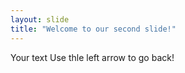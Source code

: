 ```yaml
---
layout: slide
title: "Welcome to our second slide!"
---
```

Your text
Use thle left arrow to go back!

